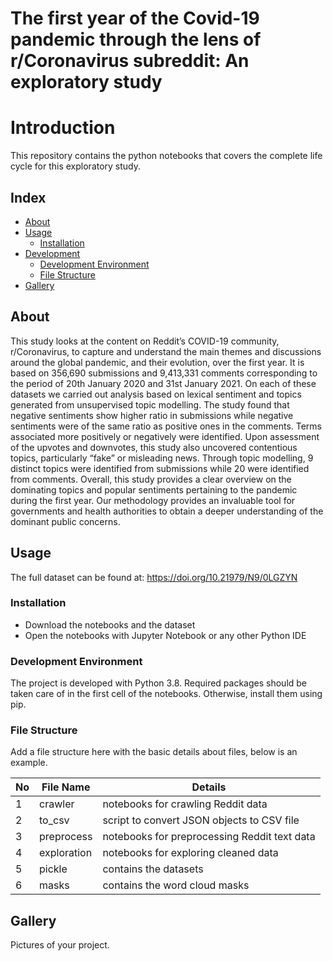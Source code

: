 # The first year of the Covid-19 pandemic through the lens of r/Coronavirus subreddit: An exploratory study

# Introduction
This repository contains the python notebooks that covers the complete life cycle for this exploratory study.

## Index

- [About](#about)
- [Usage](#usage)
  - [Installation](#installation)
- [Development](#development)
  - [Development Environment](#development-environment)
  - [File Structure](#file-structure)
- [Gallery](#gallery)

## About
This study looks at the content on Reddit’s COVID-19 community, r/Coronavirus, to capture and understand the main themes and discussions around the global pandemic, and their evolution, over the first year. It is based on 356,690 submissions and 9,413,331 comments corresponding to the period of 20th January 2020 and 31st January 2021. On each of these datasets we carried out analysis based on lexical sentiment and topics generated from unsupervised topic modelling. The study found that negative sentiments show higher ratio in submissions while negative sentiments were of the same ratio as positive ones in the comments. Terms associated more positively or negatively were identified. Upon assessment of the upvotes and downvotes, this study also uncovered contentious topics, particularly “fake” or misleading news. Through topic modelling, 9 distinct topics were identified from submissions while 20 were identified from comments. Overall, this study provides a clear overview on the dominating topics and popular sentiments pertaining to the pandemic during the first year. Our methodology provides an invaluable tool for governments and health authorities to obtain a deeper understanding of the dominant public concerns.

## Usage
The full dataset can be found at: https://doi.org/10.21979/N9/0LGZYN

### Installation
- Download the notebooks and the dataset
- Open the notebooks with Jupyter Notebook or any other Python IDE

### Development Environment
The project is developed with Python 3.8.
Required packages should be taken care of in the first cell of the notebooks. Otherwise, install them using pip.

### File Structure
Add a file structure here with the basic details about files, below is an example.

| No | File Name | Details 
|----|------------|-------|
| 1  | crawler | notebooks for crawling Reddit data
| 2  | to_csv  | script to convert JSON objects to CSV file
| 3  | preprocess | notebooks for preprocessing Reddit text data
| 4  | exploration | notebooks for exploring cleaned data
| 5  | pickle | contains the datasets
| 6  | masks | contains the word cloud masks

##  Gallery
Pictures of your project.
